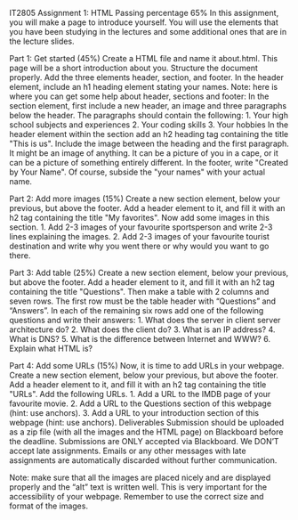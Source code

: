 IT2805 Assignment 1: HTML Passing percentage 65% In this assignment, you will make a page to
introduce yourself. You will use the elements that you have been studying in the lectures and some
additional ones that are in the lecture slides.

Part 1: Get started (45%) Create a HTML file and name it about.html. This page will be a short
introduction about you. Structure the document properly. Add the three elements header, section, and
footer. In the header element, include an h1 heading element stating your names. Note: here is where
you can get some help about header, sections and footer: In the section element, first include a new
header, an image and three paragraphs below the header. The paragraphs should contain the
following: 1. Your high school subjects and experiences 2. Your coding skills 3. Your hobbies In the
header element within the section add an h2 heading tag containing the title "This is us". Include
the image between the heading and the first paragraph. It might be an image of anything. It can be a
picture of you in a cape, or it can be a picture of something entirely different. In the footer,
write "Created by Your Name". Of course, subside the "your names" with your actual name.

Part 2: Add more images (15%) Create a new section element, below your previous, but above the
footer. Add a header element to it, and fill it with an h2 tag containing the title "My favorites".
Now add some images in this section. 1. Add 2-3 images of your favourite sportsperson and write 2-3
lines explaining the images. 2. Add 2-3 images of your favourite tourist destination and write why
you went there or why would you want to go there.

Part 3: Add table (25%) Create a new section element, below your previous, but above the footer. Add
a header element to it, and fill it with an h2 tag containing the title "Questions". Then make a
table with 2 columns and seven rows. The first row must be the table header with “Questions” and
“Answers”. In each of the remaining six rows add one of the following questions and write their
answers: 1. What does the server in client server architecture do? 2. What does the client do? 3.
What is an IP address? 4. What is DNS? 5. What is the difference between Internet and WWW? 6.
Explain what HTML is?

Part 4: Add some URLs (15%) Now, it is time to add URLs in your webpage. Create a new section
element, below your previous, but above the footer. Add a header element to it, and fill it with an
h2 tag containing the title "URLs". Add the following URLs. 1. Add a URL to the IMDB page of your
favourite movie. 2. Add a URL to the Questions section of this webpage (hint: use anchors). 3. Add a
URL to your introduction section of this webpage (hint: use anchors). Deliverables Submission should
be uploaded as a zip file (with all the images and the HTML page) on Blackboard before the deadline.
Submissions are ONLY accepted via Blackboard. We DONʼT accept late assignments. Emails or any other
messages with late assignments are automatically discarded without further communication.

Note: make sure that all the images are placed nicely and are displayed properly and the “alt” text
is written well. This is very important for the accessibility of your webpage. Remember to use the
correct size and format of the images.
